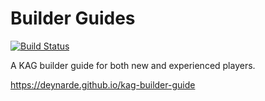 # Builder Guides

[![Build Status](https://travis-ci.com/deynarde/kag-builder-guide.svg?branch=master)](https://travis-ci.org/deynarde/kag-builder-guide)

A KAG builder guide for both new and experienced players.

https://deynarde.github.io/kag-builder-guide

